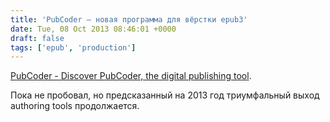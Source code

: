 ```yaml
---
title: 'PubCoder — новая программа для вёрстки epub3'
date: Tue, 08 Oct 2013 08:46:01 +0000
draft: false
tags: ['epub', 'production']
---
```


[PubCoder - Discover PubCoder, the digital publishing tool](http://www.pubcoder.com/en).

Пока не пробовал, но предсказанный на 2013 год триумфальный выход authoring tools продолжается.